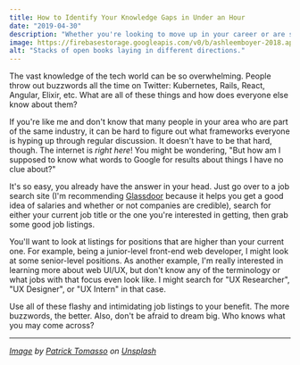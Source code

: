 ```yaml
---
title: How to Identify Your Knowledge Gaps in Under an Hour
date: "2019-04-30"
description: "Whether you're looking to move up in your career or are simply interested in learning more about your field, finding the gaps in your knowledge is a lot easier than you think."
image: https://firebasestorage.googleapis.com/v0/b/ashleemboyer-2018.appspot.com/o/images%2Fknowledge.jpg?alt=media&token=7346c71a-a3fc-48fc-9b21-6882166632dd
alt: "Stacks of open books laying in different directions."
---
```


The vast knowledge of the tech world can be so overwhelming. People throw out buzzwords all the time on Twitter: Kubernetes, Rails, React, Angular, Elixir, etc. What are all of these things and how does everyone else know about them?

If you're like me and don't know that many people in your area who are part of the same industry, it can be hard to figure out what frameworks everyone is hyping up through regular discussion. It doesn't have to be that hard, though. The internet is _right here_! You might be wondering, "But how am I supposed to know what words to Google for results about things I have no clue about?"

It's so easy, you already have the answer in your head. Just go over to a job search site (I'm recommending [Glassdoor](www.glassdoor.com) because it helps you get a good idea of salaries and whether or not companies are credible), search for either your current job title or the one you're interested in getting, then grab some good job listings.

You'll want to look at listings for positions that are higher than your current one. For example, being a junior-level front-end web developer, I might look at some senior-level positions. As another example, I'm really interested in learning more about web UI/UX, but don't know any of the terminology or what jobs with that focus even look like. I might search for "UX Researcher", "UX Designer", or "UX Intern" in that case.

Use all of these flashy and intimidating job listings to your benefit. The more buzzwords, the better. Also, don't be afraid to dream big. Who knows what you may come across?

---

*[Image](https://unsplash.com/photos/Oaqk7qqNh_c) by [Patrick Tomasso](https://unsplash.com/@impatrickt) on [Unsplash](https://unsplash.com)*
